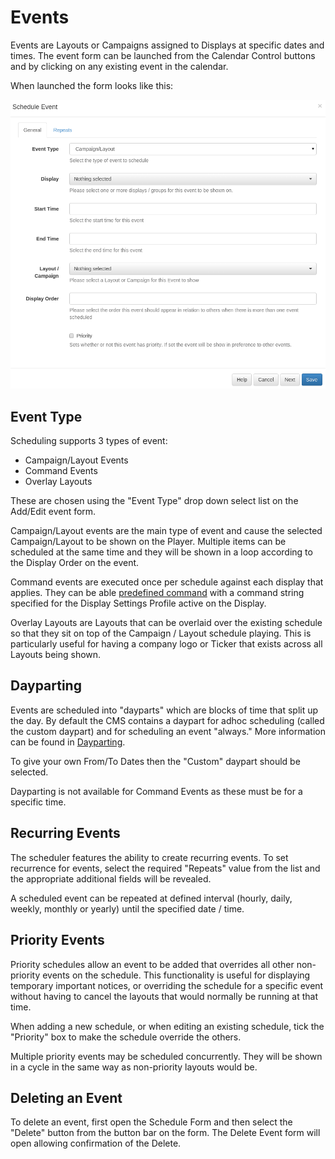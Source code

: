 <!--toc=scheduling-->

# Events

Events are Layouts or Campaigns assigned to Displays at specific dates and
times. The event form can be launched from the Calendar Control buttons and by
clicking on any existing event in the calendar.

When launched the form looks like this:

![Scheduling Form](img/scheduling_add_event.png)

## Event Type

Scheduling supports 3 types of event:

 - Campaign/Layout Events
 - Command Events
 - Overlay Layouts

These are chosen using the "Event Type" drop down select list on the Add/Edit
event form.

Campaign/Layout events are the main type of event and cause the selected
Campaign/Layout to be shown on the Player. Multiple items can be scheduled at
the same time and they will be shown in a loop according to the Display Order on
the event.

Command events are executed once per schedule against each display that applies.
They can be able [predefined command](displays_commands.html) with a command
string specified for the Display Settings Profile active on the Display.

Overlay Layouts are Layouts that can be overlaid over the existing schedule so
that they sit on top of the Campaign / Layout schedule playing. This is
particularly useful for having a company logo or Ticker that exists across all
Layouts being shown.

## Dayparting
Events are scheduled into "dayparts" which are blocks of time that split up the
day. By default the CMS contains a daypart for adhoc scheduling (called the custom
daypart) and for scheduling an event "always." More information can be found in 
[Dayparting](scheduling_dayparting.html).

To give your own From/To Dates then the "Custom" daypart should be selected.

Dayparting is not available for Command Events as these must be for a specific time.

## Recurring Events

The scheduler features the ability to create recurring events. To set recurrence
for events, select the required  "Repeats" value from the list and the
appropriate additional fields will be revealed.

A scheduled event can be repeated at defined interval (hourly, daily, weekly,
monthly or yearly) until the  specified date / time.

## Priority Events

Priority schedules allow an event to be added that overrides all other
non-priority events on the schedule. This  functionality is useful for
displaying temporary important notices, or overriding the schedule for a
specific event  without having to cancel the layouts that would normally be
running at that time.

When adding a new schedule, or when editing an existing schedule, tick the
"Priority" box to make the schedule  override the others.

Multiple priority events may be scheduled concurrently. They will be shown in a
cycle in the same way as non-priority  layouts would be.

## Deleting an Event

To delete an event, first open the Schedule Form and then select the "Delete"
button from the button bar on the form.  The Delete Event form will open
allowing confirmation of the Delete.
